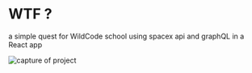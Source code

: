 # WTF ?

a simple quest for WildCode school using spacex api and graphQL in a React app

![capture of project](https://user-images.githubusercontent.com/62098185/138716315-9303e12a-442e-4957-8d40-f1efb2b8874b.png)
